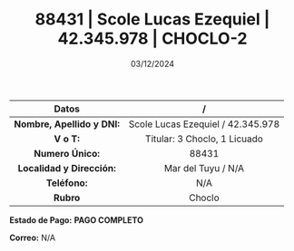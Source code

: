 ﻿---
title: 88431 | Scole Lucas Ezequiel | 42.345.978 | CHOCLO-2
date: 03/12/2024
draft: false
tags: ['mar-del-tuyu', 'choclo', 'titular']
---

|          **Datos**          |  /  |
|:---------------------------:|:---:|
| **Nombre, Apellido y DNI:** | Scole Lucas Ezequiel / 42.345.978 |
|          **V o T:**         | Titular: 3 Choclo, 1 Licuado |
|      **Numero Único:**      | 88431 |
|  **Localidad y Dirección:** | Mar del Tuyu / N/A |
|        **Teléfono:**        | N/A |
|          **Rubro**          | Choclo |

**Estado de Pago:** **PAGO COMPLETO**

**Correo:** N/A
